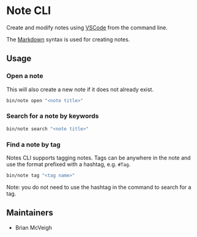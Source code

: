 # Note CLI

Create and modify notes using [VSCode](https://code.visualstudio.com/) from the command line.

The [Markdown](https://www.markdownguide.org/cheat-sheet/) syntax is used for creating notes.

## Usage

### Open a note
This will also create a new note if it does not already exist.
``` bash
bin/note open "<note title>"
```

### Search for a note by keywords
``` bash
bin/note search "<note title>"
```

### Find a note by tag
Notes CLI supports tagging notes. Tags can be anywhere in the note
and use the format prefixed with a hashtag, e.g. `#Tag`.
``` bash
bin/note tag "<tag name>"
```
Note: you do not need to use the hashtag in the command to search for a tag.

## Maintainers
* Brian McVeigh

